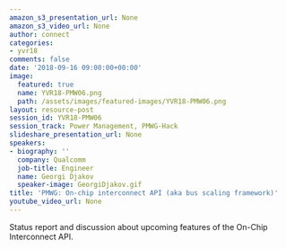 ```yaml
---
amazon_s3_presentation_url: None
amazon_s3_video_url: None
author: connect
categories:
- yvr18
comments: false
date: '2018-09-16 09:00:00+00:00'
image:
  featured: true
  name: YVR18-PMW06.png
  path: /assets/images/featured-images/YVR18-PMW06.png
layout: resource-post
session_id: YVR18-PMW06
session_track: Power Management, PMWG-Hack
slideshare_presentation_url: None
speakers:
- biography: ''
  company: Qualcomm
  job-title: Engineer
  name: Georgi Djakov
  speaker-image: GeorgiDjakov.gif
title: 'PMWG: On-chip interconnect API (aka bus scaling framework)'
youtube_video_url: None
---
```


Status report and discussion about upcoming features of the On-Chip Interconnect API.